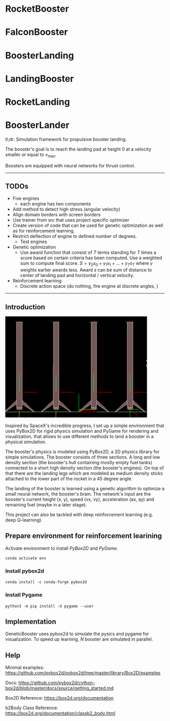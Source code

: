 # RocketBooster
# FalconBooster
# BoosterLanding
# LandingBooster
# RocketLanding
# BoosterLander

tl;dr: Simulation framework for propulsive booster landing.

The booster's goal is to reach the landing pad at height $0$ at a velocity smaller or equal to $v_{\text{max}}$.

Boosters are equipped with neural networks for thrust control.

---
## TODOs
- Fixe engines
    - each engine has two components
- Add method to detect high stress (angular velocity)
- Align domain borders with screen borders
- Use trainer from src that uses project specific optimizer
- Create version of code that can be used for genetic optimization as well as for reinforcement learning.
- Restrict deflection of engine to defined number of degrees.
    - Test engines
- Genetic optimization
    - Use award function that consist of $T$ terms standing for $T$ times a score based on certain criteria has been computed. Use a weighted sum to compute final score. $S = \gamma_0s_0 + \gamma_1s_1 + ... + \gamma_Ts_T$ where $\gamma$ weights earlier awards less. Award $s$ can be sum of distance to center of landing pad and horizontal / vertical velocity.
- Reinforcement learning
    - Discrete action space (do nothing, fire engine at discrete angles, )
---

## Introduction

![booster](./docs/booster.png)

Inspired by SpaceX's incredible progress, I set up a simple environment that uses PyBox2D for rigid physics simulation and PyGame for rendering and visualization, that allows to use different methods to land a booster in a physical simulation.

The booster's physics is modeled using PyBox2D, a 2D physics library for simple simulations. The booster consists of three sections. A long and low density section (the booster's hull containing mostly empty fuel tanks) connected to a short high density section (the booster's engines). On top of that there are the landing legs which are modeled as medium density sticks attached to the lower part of the rocket in a 45 degree angle.

The landing of the booster is learned using a genetic algorithm to optimize a small neural network, the booster's brain. The network's input are the booster's current height (x, y), speed (vx, vy), acceleration (ax, ay) and remaining fuel (maybe in a later stage).

This project can also be tackled with deep reinforcement learning (e.g. deep Q-learning).

## Prepare environment for reinforcement learining

Activate environment to install *PyBox2D* and *PyGame*.

```console
conda activate env
```

### Install pybox2d

```console
conda install -c conda-forge pybox2d
```

### Install Pygame

```console
python3 -m pip install -U pygame --user
```

## Implementation

GeneticBooster uses pybox2d to simulate the pysics and pygame for visualization. To speed up learning, $N$ booster are simulated in parallel.

## Help 

Minimal examples: https://github.com/pybox2d/pybox2d/tree/master/library/Box2D/examples

Docs: https://github.com/pybox2d/cython-box2d/blob/master/docs/source/getting_started.md

Box2D Reference: https://box2d.org/documentation

b2Body Class Reference: https://box2d.org/documentation/classb2_body.html


